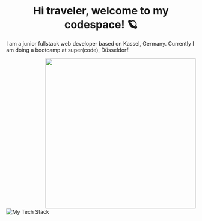 <h1 align="center" style="margin: 0;">Hi traveler, welcome to my codespace! 🪐</h1>
<p>I am a junior fullstack web developer based on Kassel, Germany. Currently I am doing a bootcamp at super(code), Düsseldorf.</p>
<img align="right" src="https://68.media.tumblr.com/5d9d44687164a666bb7e344054a9901d/tumblr_nsy6r46nFd1tz85h4o1_500.gif" style="width: 400px; heigth: auto"> 
<img align="center" src="https://github-readme-tech-stack.vercel.app/api/cards?title=The%20tech%20stack%20that%20keeps%20the%20environment%20running%20%F0%9F%92%BB&showBorder=false&lineHeight=6&lineCount=2&theme=tokyonight&gap=6&hideBg=true&line1=HTML5,HTML5,d20005;Sass,SCSS,acadb0;react,react,80ffff;&line2=Node.js,node.js,78fc29;MongoDB,mongodb,7ec56d;" alt="My Tech Stack" />

